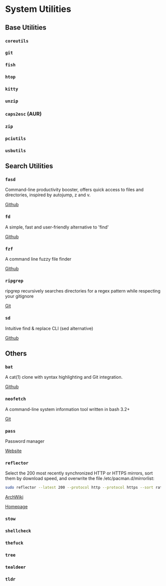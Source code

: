 # System Utilities
## Base Utilities
### `coreutils`
### `git`
### `fish`
### `htop`
### `kitty`
### `unzip`
### `caps2esc` (AUR)
### `zip`

### `pciutils` 
### `usbutils`

## Search Utilities
### `fasd`
Command-line productivity booster, offers quick access to files and directories, inspired by autojump, z and v. 

[Github](https://github.com/clvv/fasd)

### `fd`
A simple, fast and user-friendly alternative to 'find' 

[Github](https://github.com/sharkdp/fd)

### `fzf`
A command line fuzzy file finder

[Github](https://github.com/junegunn/fzf)

### `ripgrep`
ripgrep recursively searches directories for a regex pattern while respecting your gitignore

[Git](https://github.com/BurntSushi/ripgrep)

### `sd`
Intuitive find & replace CLI (sed alternative) 

[Github](https://github.com/chmln/sd)

## Others
### `bat`
A cat(1) clone with syntax highlighting and Git integration.

[Github](https://github.com/sharkdp/bat)


### `neofetch`
A command-line system information tool written in bash 3.2+ 

[Git](https://github.com/dylanaraps/neofetch)

### `pass`
Password manager

[Website](https://www.passwordstore.org/)

### `reflector`

Select the 200 most recently synchronized HTTP or HTTPS mirrors, sort them by download speed, and overwrite the file /etc/pacman.d/mirrorlist: 
```bash
sudo reflector --latest 200 --protocol http --protocol https --sort rate --save /etc/pacman.d/mirrorlist
```

[ArchWiki](https://wiki.archlinux.org/index.php/Reflector)

[Homepage](https://xyne.archlinux.ca/projects/reflector/)
### `stow`
### `shellcheck`

### `thefuck`

### `tree`

### `tealdeer`
### `tldr`
